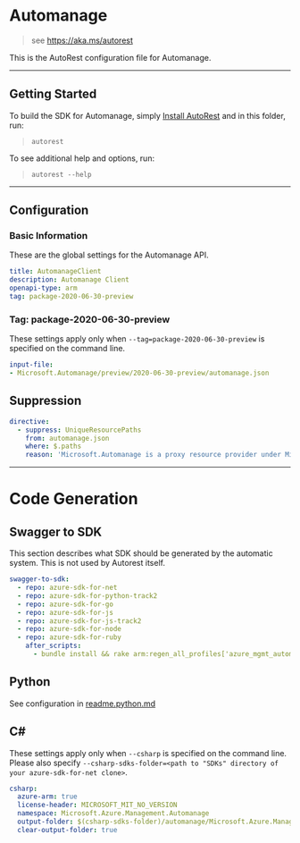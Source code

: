 # Automanage

> see https://aka.ms/autorest

This is the AutoRest configuration file for Automanage.

---

## Getting Started

To build the SDK for Automanage, simply [Install AutoRest](https://aka.ms/autorest/install) and in this folder, run:

> `autorest`

To see additional help and options, run:

> `autorest --help`

---

## Configuration

### Basic Information

These are the global settings for the Automanage API.

``` yaml
title: AutomanageClient
description: Automanage Client
openapi-type: arm
tag: package-2020-06-30-preview
```

### Tag: package-2020-06-30-preview

These settings apply only when `--tag=package-2020-06-30-preview` is specified on the command line.

``` yaml $(tag) == 'package-2020-06-30-preview'
input-file:
- Microsoft.Automanage/preview/2020-06-30-preview/automanage.json
```

## Suppression

``` yaml
directive:
  - suppress: UniqueResourcePaths
    from: automanage.json
    where: $.paths
    reason: 'Microsoft.Automanage is a proxy resource provider under Microsoft. Please refer PR https://github.com/Azure/azure-rest-api-specs-pr/pull/1283'
```

---

# Code Generation

## Swagger to SDK

This section describes what SDK should be generated by the automatic system.
This is not used by Autorest itself.

``` yaml $(swagger-to-sdk)
swagger-to-sdk:
  - repo: azure-sdk-for-net
  - repo: azure-sdk-for-python-track2
  - repo: azure-sdk-for-go
  - repo: azure-sdk-for-js
  - repo: azure-sdk-for-js-track2
  - repo: azure-sdk-for-node
  - repo: azure-sdk-for-ruby
    after_scripts:
      - bundle install && rake arm:regen_all_profiles['azure_mgmt_automanage']
```

## Python

See configuration in [readme.python.md](./readme.python.md)

## C#

These settings apply only when `--csharp` is specified on the command line.
Please also specify `--csharp-sdks-folder=<path to "SDKs" directory of your azure-sdk-for-net clone>`.

``` yaml $(csharp)
csharp:
  azure-arm: true
  license-header: MICROSOFT_MIT_NO_VERSION
  namespace: Microsoft.Azure.Management.Automanage
  output-folder: $(csharp-sdks-folder)/automanage/Microsoft.Azure.Management.Automanage/src/Generated
  clear-output-folder: true
```


